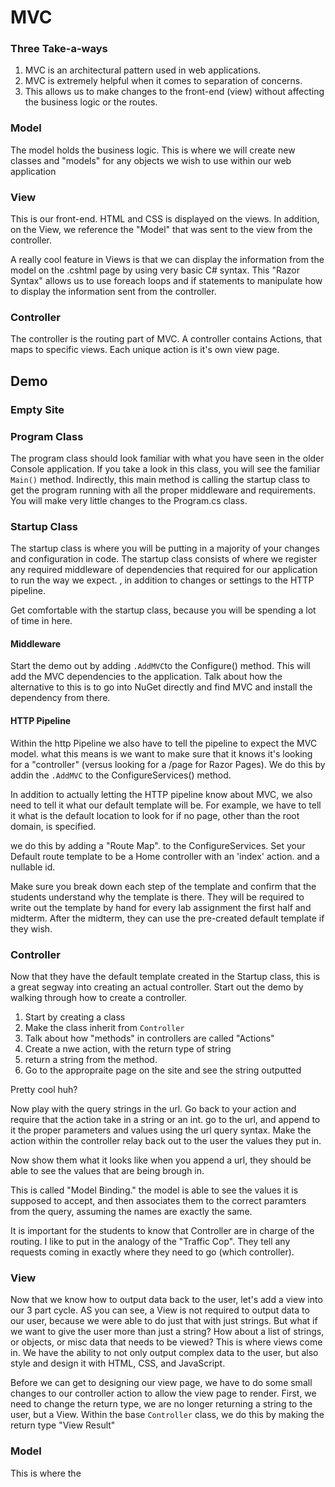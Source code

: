 # MVC

### Three Take-a-ways


1. MVC is an architectural pattern used in web applications. 
2. MVC is extremely helpful when it comes to separation of concerns. 
3. This allows us to make changes to the front-end (view) without 
affecting the business logic or the routes. 

### Model
The model holds the business logic. This is where
we will create new classes and "models" for any objects
we wish to use within our web application

### View
This is our front-end. HTML and CSS is displayed on 
the views. In addition, on the View, we reference the "Model"
that was sent to the view from the controller. 

A really cool feature in Views is that we can display the information
from the model on the .cshtml page by using very basic C# syntax.
This "Razor Syntax" allows us to use foreach loops and if statements
to manipulate how to display the information sent from the controller. 


### Controller
The controller is the routing part of MVC. A controller contains
Actions, that maps to specific views. Each unique action is it's own 
view page. 

## Demo

### Empty Site

### Program Class
The program class should look familiar with what you have seen in the older Console application. 
If you take a look in this class, you will see the familiar `Main()` method. Indirectly, this main method is calling the 
startup class to get the program running with all the proper middleware and requirements. 
You will make very little changes to the Program.cs class. 

### Startup Class
The startup class is where you will be putting in a majority of your changes and configuration in code. The startup class consists 
of where we register any required middleware of dependencies that required for our application to run the way we expect.
, in addition to changes or settings to the HTTP pipeline. 

Get comfortable with the startup class, because you will be spending a lot of time in here. 

#### Middleware

Start the demo out by adding `.AddMVC`to the Configure() method. This will add the MVC dependencies to the application. 
Talk about how the alternative to this is to go into NuGet directly and find MVC and install the dependency from there. 

#### HTTP Pipeline
Within the http Pipeline we also have to tell the pipeline to expect the MVC model. what this means is we 
want to make sure that it knows it's looking for a "controller" (versus looking for a /page for Razor Pages). We do this by
addin the `.AddMVC` to the  ConfigureServices() method. 

In addition to actually letting the HTTP pipeline know about MVC, we also need to tell it what our default template will be. For example,
we have to tell it what is the default location to look for if no page, other than the root domain, is specified. 

we do this by adding a "Route Map". to the ConfigureServices. Set your Default route template to be a Home controller with an 'index' action.
and a nullable id. 

Make sure you break down each step of the template and confirm that the students understand why the template is there. 
They will be required to write out the template by hand for every lab assignment the first half and midterm. After the midterm, they
can use the pre-created default template if they wish. 

### Controller
Now that they have the default template created in the Startup class, this is a great segway into creating an actual controller. 
Start out the demo by walking through how to create a controller. 
1. Start by creating a class
2. Make the class inherit from `Controller`
3. Talk about how "methods" in controllers are called "Actions"
2. Create a nwe action, with the return type of string
5. return a string from the method. 
6. Go to the appropraite page on the site and see the string outputted

Pretty cool huh? 

Now play with the query strings in the url. Go back to your action and require that the action take in a string or an int. 
go to the url, and append to it the proper parameters and values using the url query syntax. Make the action within the controller
relay back out to the user the values they put in. 

Now show them what it looks like when you append a url, they should be able to see the values that are being brough in. 

This is called "Model Binding." the model is able to see the values it is supposed to accept, and then associates them to the correct paramters
from the query, assuming the names are exactly the same. 

It is important for the students to know that Controller are in charge of the routing. I like to put in the analogy of the "Traffic Cop".
They tell any requests coming in exactly where they need to go (which controller). 

### View
Now that we know how to output data back to the user, let's add a view into our 3 part cycle.
AS you can see, a View is not required to output data to our user, because we were able to do just that with just strings. 
But what if we want to give the user more than just a string? How about a list of strings, or objects, or misc data that
needs to be viewed? This is where views come in. We have the ability to not only output complex data to the user, but also 
style and design it with HTML, CSS, and JavaScript. 

Before we can get to designing our view page, we have to do some small changes to our controller action to allow the view page
to render. First, we need to change the return type, we are no longer returning a string to the user, but a View. Within the base
`Controller` class, we do this by making the return type "View Result"


### Model

This is where the 